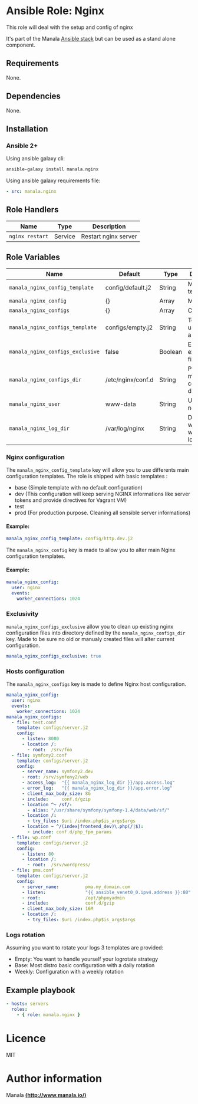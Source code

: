 # Ansible Role: Nginx

This role will deal with the setup and config of nginx

It's part of the Manala <a href="http://www.manala.io" target="_blank">Ansible stack</a> but can be used as a stand alone component.

## Requirements

None.

## Dependencies

None.

## Installation

### Ansible 2+

Using ansible galaxy cli:

```bash
ansible-galaxy install manala.nginx
```

Using ansible galaxy requirements file:

```yaml
- src: manala.nginx
```

## Role Handlers

| Name            | Type    | Description          |
| --------------- | ------- | -------------------- |
| `nginx restart` | Service | Restart nginx server |

## Role Variables

| Name                              | Default           | Type    | Description                                 |
| --------------------------------- | ----------------- | ------- | ------------------------------------------- |
| `manala_nginx_config_template`    | config/default.j2 | String  | Main config template                        |
| `manala_nginx_config`             | {}                | Array   | Main config                                 |
| `manala_nginx_configs`            | {}                | Array   | Configs                                     |
| `manala_nginx_configs_template`   | configs/empty.j2  | String  | Template to use to define a host            |
| `manala_nginx_configs_exclusive`  | false             | Boolean | Exclusion of existings files                |
| `manala_nginx_configs_dir`        | /etc/nginx/conf.d | String  | Path to the main configuration directory    |
| `manala_nginx_user`               | www-data          | String  | User running nginx                          |
| `manala_nginx_log_dir`            | /var/log/nginx    | String  | Directory where Nginx will store is logs    |


### Nginx configuration

The `manala_nginx_config_template` key will allow you to use differents main configuration templates. The role is shipped with basic templates :

- base (Simple template with no default configuration)
- dev (This configuration will keep serving NGINX informations like server tokens and provide directives for Vagrant VM)
- test
- prod (For production purpose. Cleaning all sensible server informations)

#### Example:
```yaml
manala_nginx_config_template: config/http.dev.j2
```

The `manala_nginx_config` key is made to allow you to alter main Nginx configuration templates.

#### Example:

```yaml
manala_nginx_config:
  user: nginx
  events:
    worker_connections: 1024
```

### Exclusivity

`manala_nginx_configs_exclusive` allow you to clean up existing nginx configuration files into directory defined by the `manala_nginx_configs_dir` key. Made to be sure no old or manualy created files will alter current configuration.

```yaml
manala_nginx_configs_exclusive: true
```

### Hosts configuration

The `manala_nginx_configs` key is made to define Nginx host configuration.

```yaml
manala_nginx_config:
  user: nginx
  events:
    worker_connections: 1024
manala_nginx_configs:
  - file: test.conf
    template: configs/server.j2
    config:
      - listen: 8080
      - location /:
        - root:  /srv/foo
  - file: symfony2.conf
    template: configs/server.j2
    config:
      - server_name: symfony2.dev
      - root: /srv/symfony2/web
      - access_log:  "{{ manala_nginx_log_dir }}/app.access.log"
      - error_log:   "{{ manala_nginx_log_dir }}/app.error.log"
      - client_max_body_size: 8G
      - include:     conf.d/gzip
      - location ^~ /sf/:
        - alias: "/usr/share/symfony/symfony-1.4/data/web/sf/"
      - location /:
        - try_files: $uri /index.php$is_args$args
      - location ~ ^/(index|frontend_dev)\.php(/|$):
        - include: conf.d/php_fpm_params
  - file: wp.conf
    template: configs/server.j2
    config:
      - listen: 80
      - location /:
        - root:  /srv/wordpress/
  - file: pma.conf
    template: configs/server.j2
    config:
      - server_name:          pma.my_domain.com
      - listen:               "{{ ansible_venet0_0.ipv4.address }}:80"
      - root:                 /opt/phpmyadmin
      - include:              conf.d/gzip
      - client_max_body_size: 16M
      - location /:
        - try_files: $uri /index.php$is_args$args
```

### Logs rotation

Assuming you want to rotate your logs 3 templates are provided:

- Empty:  You want to handle yourself your logrotate strategy
- Base:   Most distro basic configuration with a daily rotation
- Weekly: Configuration with a weekly rotation

## Example playbook

```yaml
- hosts: servers
  roles:
    - { role: manala.nginx }
```

# Licence

MIT

# Author information

Manala [**(http://www.manala.io/)**](http://www.manala.io)
